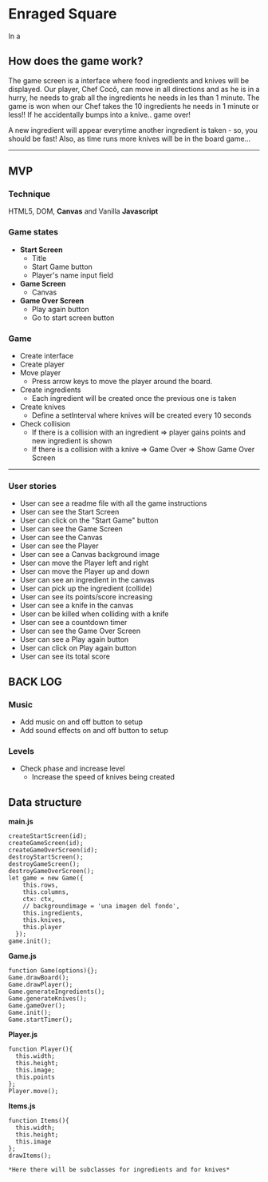 # Enraged Square

In a 

## How does the game work?
The game screen is a interface where food ingredients and knives will be displayed. Our player, Chef Cocô, can move in all directions and as he is in a hurry, he needs to grab all the ingredients he needs in les than 1 minute. The game is won when our Chef takes the 10 ingredients he needs in 1 minute or less!! If he accidentally bumps into a knive.. game over!

A new ingredient will appear everytime another ingredient is taken - so, you should be fast! Also, as time runs more knives will be in the board game...

* * *
## MVP
### Technique
HTML5, DOM, **Canvas** and Vanilla **Javascript**

### Game states
* __Start Screen__
  * Title
  * Start Game button
  * Player's name input field
* __Game Screen__
  * Canvas
* __Game Over Screen__
  * Play again button
  * Go to start screen button

### Game
* Create interface
* Create player
* Move player
  * Press arrow keys to move the player around the board.
* Create ingredients
  * Each ingredient will be created once the previous one is taken
* Create knives
  * Define a setInterval where knives will be created every 10 seconds
* Check collision
  * If there is a collision with an ingredient => player gains points and new ingredient is shown
  * If there is a collision with a knive => Game Over => Show Game Over Screen
* * *

### User stories
- User can see a readme file with all the game instructions
- User can see the Start Screen
- User can click on the "Start Game" button
- User can see the Game Screen
- User can see the Canvas
- User can see the Player
- User can see a Canvas background image
- User can move the Player left and right
- User can move the Player up and down
- User can see an ingredient in the canvas
- User can pick up the ingredient (collide)
- User can see its points/score increasing
- User can see a knife in the canvas
- User can be killed when colliding with a knife
- User can see a countdown timer
- User can see the Game Over Screen
- User can see a Play again button
- User can click on Play again button
- User can see its total score

## BACK LOG
### Music
* Add music on and off button to setup
* Add sound effects on and off button to setup
### Levels
* Check phase and increase level
  * Increase the speed of knives being created 

## Data structure
__main.js__
````
createStartScreen(id);
createGameScreen(id);
createGameOverScreen(id);
destroyStartScreen();
destroyGameScreen();
destroyGameOverScreen();
let game = new Game({
    this.rows,
    this.columns,
    ctx: ctx,
    // backgroundimage = 'una imagen del fondo',
    this.ingredients,
    this.knives,
    this.player
  });
game.init();
````
__Game.js__
````
function Game(options){};
Game.drawBoard();
Game.drawPlayer();
Game.generateIngredients();
Game.generateKnives();
Game.gameOver();
Game.init();
Game.startTimer();
````
__Player.js__
````
function Player(){
  this.width;
  this.height;
  this.image;
  this.points
};
Player.move();
````
__Items.js__
````
function Items(){
  this.width;
  this.height;
  this.image
};
drawItems();

*Here there will be subclasses for ingredients and for knives*
````  
